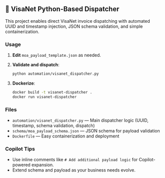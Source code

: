 ## 🚀 VisaNet Python-Based Dispatcher

This project enables direct VisaNet invoice dispatching with automated UUID and timestamp injection, JSON schema validation, and simple containerization.

### Usage

1. **Edit** `moa_payload_template.json` as needed.
2. **Validate and dispatch**:
   ```bash
   python automation/visanet_dispatcher.py
   ```

3. **Dockerize**:
   ```bash
   docker build -t visanet-dispatcher .
   docker run visanet-dispatcher
   ```

### Files

- `automation/visanet_dispatcher.py` — Main dispatcher logic (UUID, timestamp, schema validation, dispatch)
- `schema/moa_payload_schema.json` — JSON schema for payload validation
- `Dockerfile` — Easy containerization and deployment

### Copilot Tips

- Use inline comments like `# Add additional payload logic` for Copilot-powered expansion.
- Extend schema and payload as your business needs evolve.